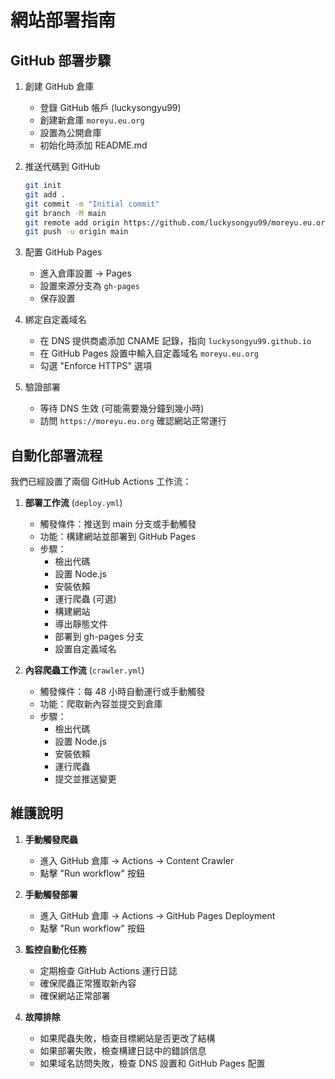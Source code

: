# 網站部署指南

## GitHub 部署步驟

1. 創建 GitHub 倉庫
   - 登錄 GitHub 帳戶 (luckysongyu99)
   - 創建新倉庫 `moreyu.eu.org`
   - 設置為公開倉庫
   - 初始化時添加 README.md

2. 推送代碼到 GitHub
   ```bash
   git init
   git add .
   git commit -m "Initial commit"
   git branch -M main
   git remote add origin https://github.com/luckysongyu99/moreyu.eu.org.git
   git push -u origin main
   ```

3. 配置 GitHub Pages
   - 進入倉庫設置 -> Pages
   - 設置來源分支為 `gh-pages`
   - 保存設置

4. 綁定自定義域名
   - 在 DNS 提供商處添加 CNAME 記錄，指向 `luckysongyu99.github.io`
   - 在 GitHub Pages 設置中輸入自定義域名 `moreyu.eu.org`
   - 勾選 "Enforce HTTPS" 選項

5. 驗證部署
   - 等待 DNS 生效 (可能需要幾分鐘到幾小時)
   - 訪問 `https://moreyu.eu.org` 確認網站正常運行

## 自動化部署流程

我們已經設置了兩個 GitHub Actions 工作流：

1. **部署工作流** (`deploy.yml`)
   - 觸發條件：推送到 main 分支或手動觸發
   - 功能：構建網站並部署到 GitHub Pages
   - 步驟：
     - 檢出代碼
     - 設置 Node.js
     - 安裝依賴
     - 運行爬蟲 (可選)
     - 構建網站
     - 導出靜態文件
     - 部署到 gh-pages 分支
     - 設置自定義域名

2. **內容爬蟲工作流** (`crawler.yml`)
   - 觸發條件：每 48 小時自動運行或手動觸發
   - 功能：爬取新內容並提交到倉庫
   - 步驟：
     - 檢出代碼
     - 設置 Node.js
     - 安裝依賴
     - 運行爬蟲
     - 提交並推送變更

## 維護說明

1. **手動觸發爬蟲**
   - 進入 GitHub 倉庫 -> Actions -> Content Crawler
   - 點擊 "Run workflow" 按鈕

2. **手動觸發部署**
   - 進入 GitHub 倉庫 -> Actions -> GitHub Pages Deployment
   - 點擊 "Run workflow" 按鈕

3. **監控自動化任務**
   - 定期檢查 GitHub Actions 運行日誌
   - 確保爬蟲正常獲取新內容
   - 確保網站正常部署

4. **故障排除**
   - 如果爬蟲失敗，檢查目標網站是否更改了結構
   - 如果部署失敗，檢查構建日誌中的錯誤信息
   - 如果域名訪問失敗，檢查 DNS 設置和 GitHub Pages 配置
